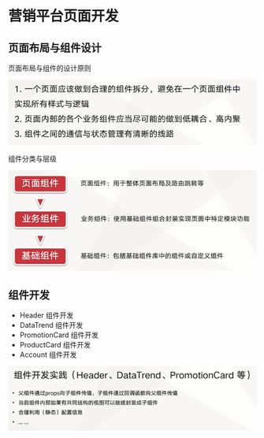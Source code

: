 # 营销平台页面开发


## 页面布局与组件设计

页面布局与组件的设计原则

![](./img/04-01.PNG)

组件分类与层级

![](./img/04-02.PNG)


## 组件开发

- Header 组件开发
- DataTrend 组件开发
- PromotionCard 组件开发
- ProductCard 组件开发
- Account 组件开发

![](./img/04-03.PNG)
